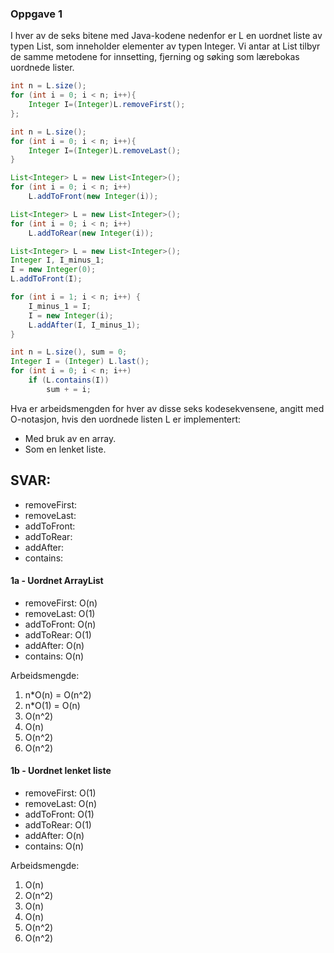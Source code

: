 ### Oppgave 1
I hver av de seks bitene med Java-kodene nedenfor er L en uordnet liste av typen List, som inneholder elementer av typen Integer. Vi antar at List tilbyr de samme metodene for innsetting, fjerning og søking som lærebokas uordnede lister.

```java
int n = L.size();
for (int i = 0; i < n; i++){
    Integer I=(Integer)L.removeFirst();
};
```

```java
int n = L.size();
for (int i = 0; i < n; i++){
    Integer I=(Integer)L.removeLast();
}
```

```java
List<Integer> L = new List<Integer>();
for (int i = 0; i < n; i++)
    L.addToFront(new Integer(i));
```


```java
List<Integer> L = new List<Integer>();
for (int i = 0; i < n; i++)
    L.addToRear(new Integer(i));
```

```java
List<Integer> L = new List<Integer>();
Integer I, I_minus_1;
I = new Integer(0);
L.addToFront(I);

for (int i = 1; i < n; i++) {
    I_minus_1 = I;
    I = new Integer(i);
    L.addAfter(I, I_minus_1);
}
```

```java
int n = L.size(), sum = 0;
Integer I = (Integer) L.last();
for (int i = 0; i < n; i++)
    if (L.contains(I))
        sum + = i;
```

Hva er arbeidsmengden for hver av disse seks kodesekvensene, angitt med O-notasjon, hvis den uordnede listen L er implementert:

- Med bruk av en array.
- Som en lenket liste.

## SVAR:

- removeFirst:
- removeLast:
- addToFront:
- addToRear:
- addAfter:
- contains:

#### 1a - Uordnet ArrayList

- removeFirst: O(n)
- removeLast: O(1)
- addToFront: O(n)
- addToRear: O(1)
- addAfter: O(n)
- contains:	O(n)

Arbeidsmengde:
1. n*O(n) = O(n^2)
2. n*O(1) = O(n)
3. O(n^2)
4. O(n)
5. O(n^2)
6. O(n^2)

#### 1b - Uordnet lenket liste

- removeFirst: O(1)
- removeLast: O(n)
- addToFront: O(1)
- addToRear: O(1)
- addAfter: O(n)
- contains: O(n)

Arbeidsmengde:
1. O(n)
2. O(n^2)
3. O(n)
4. O(n)
5. O(n^2)
6. O(n^2)